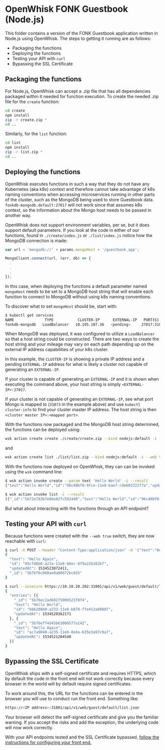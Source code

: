 # OpenWhisk FONK Guestbook (Node.js)

This folder contains a version of the FONK Guestbook application written in Node.js using OpenWhisk. The steps to getting it running are as follows:

* Packaging the functions
* Deploying the functions
* Testing your API with `curl`
* Bypassing the SSL Certificate

## Packaging the functions
For Node.js, OpenWhisk can accept a .zip file that has all dependencies packaged within it needed for function execution.  To create the needed .zip file for the `create` function:

```bash
cd create
npm install
zip -r create.zip *
cd ..
```

Similarly, for the `list` function:

```bash
cd list
npm install
zip -r list.zip *
cd ..
```

## Deploying the functions
OpenWhisk executes functions in such a way that they do not have any Kubernetes (aka k8s) context and therefore cannot take advantage of k8s naming conventions when accessing microservices running in other parts of the cluster, such as the MongoDB being used to store Guestbook data.  `fonkdb-mongodb.default:27017` will not work since that assumes k8s context, so the information about the Mongo host needs to be passed in another way.

OpenWhisk does not support environment variables, per se, but it does support default parameters. If you look at the code in either of our functions, found in `./create/index.js` or `./list/index.js` notice how the MongoDB connection is made:

```js
var url = 'mongodb://' + params.mongoHost + '/guestbook_app';

MongoClient.connect(url, (err, db) => {
  .
  .
  .
});
```

 In this case, when deploying the functions a default parameter named `mongoHost` needs to be set to a MongoDB host string that will enable each function to connect to MongoDB without using k8s naming conventions.

To discover what to set `mongoHost` should be, start with:

```bash
$ kubectl get services
NAME              TYPE           CLUSTER-IP      EXTERNAL-IP   PORT(S)           AGE
fonkdb-mongodb   LoadBalancer   10.105.107.36   <pending>     27017:31073/TCP   32m
```

When MongoDB was deployed, it was configured to utilize a `LoadBalancer` so that a host string could be constructed.  There are two ways to create the host string and your mileage may vary on each path depending up on the external IP address capabilities of your k8s cluster.

In this example, the `CLUSTER-IP` is showing a private IP address and a pending `EXTERNAL-IP` address for what is likely a cluster not capable of generating an `EXTERNAL-IP`.

If your cluster is capable of generating an `EXTERNAL-IP` and it is shown when executing the command above, your host string is simply `<EXTERNAL-IP>:27017`.

If your cluster is not capable of generating an `EXTERNAL-IP`, see what port Mongo is mapped to (`31073` in the example above) and use `kubectl cluster-info` to find your cluster master IP address.  The host string is then `<cluster master IP>:<mapped port>`.

With the functions now packaged and the MongoDB host string determined, the functions can be deployed using:

```bash
wsk action create create ./create/create.zip --kind nodejs:default -i --web true --param mongoHost <host string>
```

and

```bash
wsk action create list ./list/list.zip --kind nodejs:default -i --web true --param mongoHost <host string>
```

With the functions now deployed on OpenWhisk, they can can be invoked using the `wsk` command line:

```bash
$ wsk action invoke create --param text 'Hello World' -i --result
{"text":"Hello World","id":"96c40bf0-9fce-11e8-bae7-c9e603322f7a","updatedAt":1534257027631,"_id":"5b72e783b7e86e82fc592440"}

$ wsk action invoke list -i --result
[{"_id":"5b72e783b7e86e82fc592440","text":"Hello World","id":"96c40bf0-9fce-11e8-bae7-c9e603322f7a","updatedAt":1534257027631}]
```

But what about interacting with the functions through an API endpoint?  

## Testing your API with `curl`
Because functions were created with the `--web true` switch, they are now reachable with `curl`:

```bash
$ curl -X POST --header "Content-Type:application/json" -d '{"text":"Hello Again"}' --insecure https://10.10.20.202:31001/api/v1/web/guest/default/create.json
{
  "text": "Hello Again",
  "id": "05cfd6b0-a23a-11e8-86ec-8f9a22b282bf",
  "updatedAt": 1534523072411,
  "_id": "5b76f6c060ae0a00072bc655"
}

$ curl --insecure https://10.10.20.202:31001/api/v1/web/guest/default/list.json
{
  "entries": [{
    "_id": "5b76ec2ad6827500052378f4",
    "text": "Hello World",
    "id": "b66208b0-a233-11e8-b878-ffe412a8988f",
    "updatedAt": 1534520362171
  }, {
    "_id": "5b76ef74d45b63000577a142",
    "text": "Hello Again",
    "id": "ac7a9040-a235-11e8-8e4a-635e3a97c9a7",
    "updatedAt": 1534521204548
  }]
}

```

## Bypassing the SSL Certificate
OpenWhisk ships with a self-signed certificate and requires HTTPS, which by default the code in the front end will not work correctly because every browser in the world will by default require signed certificates.

To work around this, the URL for the functions can be entered in the browser you will use to conduct run the front end.  Something like:


```bash
https://<IP address>:31001/api/v1/web/guest/default/list.json
```

Your browser will detect the self-signed certificate and give you the familiar warning.  If you accept the risks and add the exception, the underlying code will now work correctly.

With your API endpoints tested and the SSL Certificate bypassed, [follow the instructions for configuring your front end.](../../../frontend/Readme.md)
